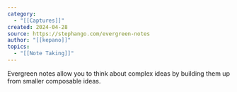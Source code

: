 ```yaml
---
category:
  - "[[Captures]]"
created: 2024-04-28
source: https://stephango.com/evergreen-notes
author: "[[kepano]]"
topics:
  - "[[Note Taking]]"
---
```

Evergreen notes allow you to think about complex ideas by building them up from smaller composable ideas.